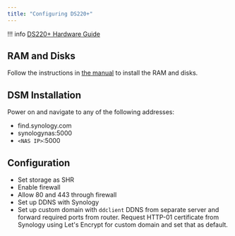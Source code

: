 ```yaml
---
title: "Configuring DS220+"
---
```


!!! info
    [DS220+ Hardware Guide](https://github.com/JamFox/docs.jamfox.dev/raw/master/docs/content/homelab/attachments/Syno-DS220_Plus-HWGuide.pdf)

## RAM and Disks

Follow the instructions in [the manual](https://github.com/JamFox/docs.jamfox.dev/raw/master/docs/content/homelab/attachments/Syno-DS220_Plus-HWGuide.pdf) to install the RAM and disks.

## DSM Installation

Power on and navigate to any of the following addresses:

- find.synology.com
- synologynas:5000
- `<NAS IP>`:5000

## Configuration

- Set storage as SHR
- Enable firewall
- Allow 80 and 443 through firewall
- Set up DDNS with Synology 
- Set up custom domain with `ddclient` DDNS from separate server and forward required ports from router. Request HTTP-01 certificate from Synology using Let's Encrypt for custom domain and set that as default.
